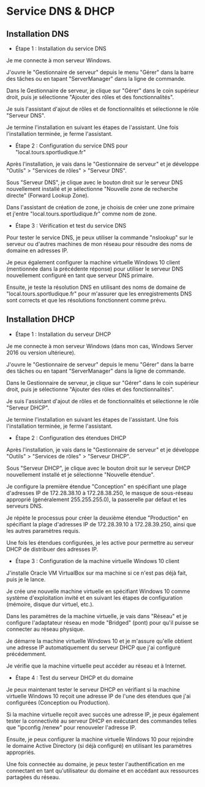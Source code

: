 # **Service DNS & DHCP**

## Installation DNS

- Étape 1 : Installation du service DNS

Je me connecte à mon serveur Windows.

J'ouvre le "Gestionnaire de serveur" depuis le menu "Gérer" dans la barre des tâches ou en tapant "ServerManager" dans la ligne de commande.

Dans le Gestionnaire de serveur, je clique sur "Gérer" dans le coin supérieur droit, puis je sélectionne "Ajouter des rôles et des fonctionnalités".

Je suis l'assistant d'ajout de rôles et de fonctionnalités et sélectionne le rôle "Serveur DNS".

Je termine l'installation en suivant les étapes de l'assistant. Une fois l'installation terminée, je ferme l'assistant.

- Étape 2 : Configuration du service DNS pour "local.tours.sportludique.fr"

Après l'installation, je vais dans le "Gestionnaire de serveur" et je développe "Outils" > "Services de rôles" > "Serveur DNS".

Sous "Serveur DNS", je clique avec le bouton droit sur le serveur DNS nouvellement installé et je sélectionne "Nouvelle zone de recherche directe" (Forward Lookup Zone).

Dans l'assistant de création de zone, je choisis de créer une zone primaire et j'entre "local.tours.sportludique.fr" comme nom de zone.


- Étape 3 : Vérification et test du service DNS

Pour tester le service DNS, je peux utiliser la commande "nslookup" sur le serveur ou d'autres machines de mon réseau pour résoudre des noms de domaine en adresses IP.

Je peux également configurer la machine virtuelle Windows 10 client (mentionnée dans la précédente réponse) pour utiliser le serveur DNS nouvellement configuré en tant que serveur DNS primaire.

Ensuite, je teste la résolution DNS en utilisant des noms de domaine de "local.tours.sportludique.fr" pour m'assurer que les enregistrements DNS sont corrects et que les résolutions fonctionnent comme prévu.


## Installation DHCP

- Étape 1 : Installation du serveur DHCP

Je me connecte à mon serveur Windows (dans mon cas, Windows Server 2016 ou version ultérieure).

J'ouvre le "Gestionnaire de serveur" depuis le menu "Gérer" dans la barre des tâches ou en tapant "ServerManager" dans la ligne de commande.

Dans le Gestionnaire de serveur, je clique sur "Gérer" dans le coin supérieur droit, puis je sélectionne "Ajouter des rôles et des fonctionnalités".

Je suis l'assistant d'ajout de rôles et de fonctionnalités et sélectionne le rôle "Serveur DHCP".

Je termine l'installation en suivant les étapes de l'assistant. Une fois l'installation terminée, je ferme l'assistant.

- Étape 2 : Configuration des étendues DHCP

Après l'installation, je vais dans le "Gestionnaire de serveur" et je développe "Outils" > "Services de rôles" > "Serveur DHCP".

Sous "Serveur DHCP", je clique avec le bouton droit sur le serveur DHCP nouvellement installé et je sélectionne "Nouvelle étendue".

Je configure la première étendue "Conception" en spécifiant une plage d'adresses IP de 172.28.38.10 à 172.28.38.250, le masque de sous-réseau approprié (généralement 255.255.255.0), la passerelle par défaut et les serveurs DNS.

Je répète le processus pour créer la deuxième étendue "Production" en spécifiant la plage d'adresses IP de 172.28.39.10 à 172.28.39.250, ainsi que les autres paramètres requis.

Une fois les étendues configurées, je les active pour permettre au serveur DHCP de distribuer des adresses IP.

- Étape 3 : Configuration de la machine virtuelle Windows 10 client

J'installe Oracle VM VirtualBox sur ma machine si ce n'est pas déjà fait, puis je le lance.

Je crée une nouvelle machine virtuelle en spécifiant Windows 10 comme système d'exploitation invité et en suivant les étapes de configuration (mémoire, disque dur virtuel, etc.).

Dans les paramètres de la machine virtuelle, je vais dans "Réseau" et je configure l'adaptateur réseau en mode "Bridged" (pont) pour qu'il puisse se connecter au réseau physique.

Je démarre la machine virtuelle Windows 10 et je m'assure qu'elle obtient une adresse IP automatiquement du serveur DHCP que j'ai configuré précédemment.

Je vérifie que la machine virtuelle peut accéder au réseau et à Internet.

- Étape 4 : Test du serveur DHCP et du domaine

Je peux maintenant tester le serveur DHCP en vérifiant si la machine virtuelle Windows 10 reçoit une adresse IP de l'une des étendues que j'ai configurées (Conception ou Production).

Si la machine virtuelle reçoit avec succès une adresse IP, je peux également tester la connectivité au serveur DHCP en exécutant des commandes telles que "ipconfig /renew" pour renouveler l'adresse IP.

Ensuite, je peux configurer la machine virtuelle Windows 10 pour rejoindre le domaine Active Directory (si déjà configuré) en utilisant les paramètres appropriés.

Une fois connectée au domaine, je peux tester l'authentification en me connectant en tant qu'utilisateur du domaine et en accédant aux ressources partagées du réseau.